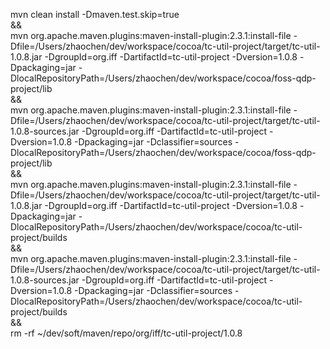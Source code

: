mvn clean install -Dmaven.test.skip=true \
&& \
mvn org.apache.maven.plugins:maven-install-plugin:2.3.1:install-file -Dfile=/Users/zhaochen/dev/workspace/cocoa/tc-util-project/target/tc-util-1.0.8.jar -DgroupId=org.iff -DartifactId=tc-util-project -Dversion=1.0.8 -Dpackaging=jar -DlocalRepositoryPath=/Users/zhaochen/dev/workspace/cocoa/foss-qdp-project/lib \
&& \
mvn org.apache.maven.plugins:maven-install-plugin:2.3.1:install-file -Dfile=/Users/zhaochen/dev/workspace/cocoa/tc-util-project/target/tc-util-1.0.8-sources.jar -DgroupId=org.iff -DartifactId=tc-util-project -Dversion=1.0.8 -Dpackaging=jar -Dclassifier=sources -DlocalRepositoryPath=/Users/zhaochen/dev/workspace/cocoa/foss-qdp-project/lib \
&& \
mvn org.apache.maven.plugins:maven-install-plugin:2.3.1:install-file -Dfile=/Users/zhaochen/dev/workspace/cocoa/tc-util-project/target/tc-util-1.0.8.jar -DgroupId=org.iff -DartifactId=tc-util-project -Dversion=1.0.8 -Dpackaging=jar -DlocalRepositoryPath=/Users/zhaochen/dev/workspace/cocoa/tc-util-project/builds \
&& \
mvn org.apache.maven.plugins:maven-install-plugin:2.3.1:install-file -Dfile=/Users/zhaochen/dev/workspace/cocoa/tc-util-project/target/tc-util-1.0.8-sources.jar -DgroupId=org.iff -DartifactId=tc-util-project -Dversion=1.0.8 -Dpackaging=jar -Dclassifier=sources -DlocalRepositoryPath=/Users/zhaochen/dev/workspace/cocoa/tc-util-project/builds \
&& \
rm -rf ~/dev/soft/maven/repo/org/iff/tc-util-project/1.0.8


